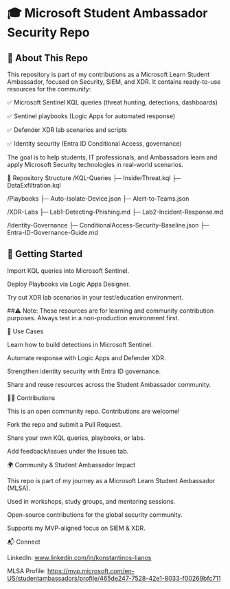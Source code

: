 # 🎓 Microsoft Student Ambassador Security Repo
## 🔐 About This Repo

This repository is part of my contributions as a Microsoft Learn Student Ambassador, focused on Security, SIEM, and XDR.
It contains ready-to-use resources for the community:

✅ Microsoft Sentinel KQL queries (threat hunting, detections, dashboards)

✅ Sentinel playbooks (Logic Apps for automated response)

✅ Defender XDR lab scenarios and scripts

✅ Identity security (Entra ID Conditional Access, governance)

The goal is to help students, IT professionals, and Ambassadors learn and apply Microsoft Security technologies in real-world scenarios.

📂 Repository Structure
/KQL-Queries
   ├─ InsiderThreat.kql
   ├─ DataExfiltration.kql

/Playbooks
   ├─ Auto-Isolate-Device.json
   ├─ Alert-to-Teams.json

/XDR-Labs
   ├─ Lab1-Detecting-Phishing.md
   ├─ Lab2-Incident-Response.md

/Identity-Governance
   ├─ ConditionalAccess-Security-Baseline.json
   ├─ Entra-ID-Governance-Guide.md

## 🚀 Getting Started

Import KQL queries into Microsoft Sentinel.

Deploy Playbooks via Logic Apps Designer.

Try out XDR lab scenarios in your test/education environment.

##⚠️ Note: These resources are for learning and community contribution purposes. Always test in a non-production environment first.

🎯 Use Cases

Learn how to build detections in Microsoft Sentinel.

Automate response with Logic Apps and Defender XDR.

Strengthen identity security with Entra ID governance.

Share and reuse resources across the Student Ambassador community.

👩‍💻 Contributions

This is an open community repo. Contributions are welcome!

Fork the repo and submit a Pull Request.

Share your own KQL queries, playbooks, or labs.

Add feedback/issues under the Issues tab.

🌍 Community & Student Ambassador Impact

This repo is part of my journey as a Microsoft Learn Student Ambassador (MLSA).

Used in workshops, study groups, and mentoring sessions.

Open-source contributions for the global security community.

Supports my MVP-aligned focus on SIEM & XDR.

📬 Connect

LinkedIn: www.linkedin.com/in/konstantinos-lianos

MLSA Profile: https://mvp.microsoft.com/en-US/studentambassadors/profile/465de247-7528-42e1-8033-f00269bfc711
